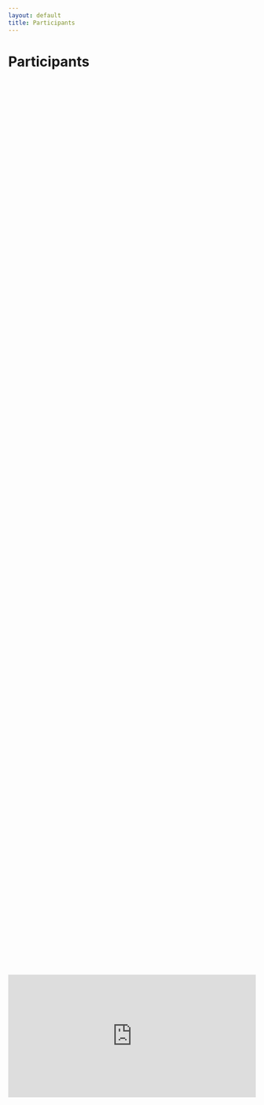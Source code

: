 ```yaml
---
layout: default
title: Participants
---
```


<div class="post">
	<h1 class="pageTitle">Participants</h1>
</div>

<div style="display: flex; justify-content: center; align-items: center; height: 100%;">
    <iframe width="800" height="250" frameborder="0" scrolling="no" src="https://onedrive.live.com/embed?resid=566141491218E6C9%211836&authkey=%21AN_z1_bMQcOO5D4&em=2&wdAllowInteractivity=False&Item=Table1&wdHideGridlines=True&wdDownloadButton=True&wdInConfigurator=True&wdInConfigurator=True"></iframe>
</div>

